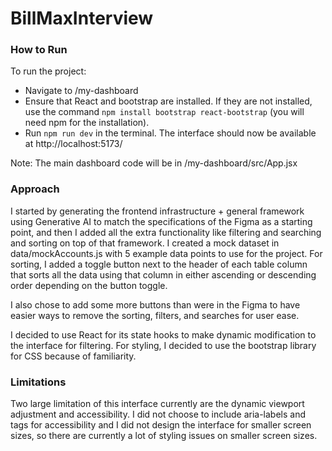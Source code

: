 # BillMaxInterview

### How to Run
To run the project:
- Navigate to /my-dashboard
- Ensure that React and bootstrap are installed. If they are not installed, use the command `npm install bootstrap react-bootstrap` (you will need npm for the installation).
- Run `npm run dev` in the terminal.
The interface should now be available at http://localhost:5173/

Note: The main dashboard code will be in /my-dashboard/src/App.jsx

### Approach
I started by generating the frontend infrastructure + general framework using Generative AI to match the specifications of the Figma as a starting point, and then I added all the extra functionality like filtering and searching and sorting on top of that framework. I created a mock dataset in data/mockAccounts.js with 5 example data points to use for the project. For sorting, I added a toggle button next to the header of each table column that sorts all the data using that column in either ascending or descending order depending on the button toggle.

I also chose to add some more buttons than were in the Figma to have easier ways to remove the sorting, filters, and searches for user ease.

I decided to use React for its state hooks to make dynamic modification to the interface for filtering. For styling, I decided to use the bootstrap library for CSS because of familiarity.

### Limitations
Two large limitation of this interface currently are the dynamic viewport adjustment and accessibility. I did not choose to include aria-labels and tags for accessibility and I did not design the interface for smaller screen sizes, so there are currently a lot of styling issues on smaller screen sizes.